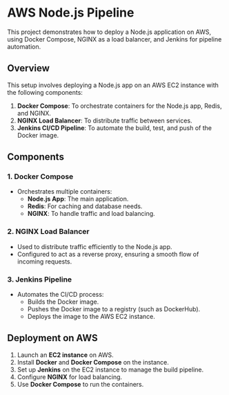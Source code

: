 # AWS Node.js Pipeline

This project demonstrates how to deploy a Node.js application on AWS, using Docker Compose, NGINX as a load balancer, and Jenkins for pipeline automation.

## Overview

This setup involves deploying a Node.js app on an AWS EC2 instance with the following components:

1. **Docker Compose**: To orchestrate containers for the Node.js app, Redis, and NGINX.
2. **NGINX Load Balancer**: To distribute traffic between services.
3. **Jenkins CI/CD Pipeline**: To automate the build, test, and push of the Docker image.

## Components

### 1. Docker Compose
- Orchestrates multiple containers:
  - **Node.js App**: The main application.
  - **Redis**: For caching and database needs.
  - **NGINX**: To handle traffic and load balancing.

### 2. NGINX Load Balancer
- Used to distribute traffic efficiently to the Node.js app.
- Configured to act as a reverse proxy, ensuring a smooth flow of incoming requests.

### 3. Jenkins Pipeline
- Automates the CI/CD process:
  - Builds the Docker image.
  - Pushes the Docker image to a registry (such as DockerHub).
  - Deploys the image to the AWS EC2 instance.

## Deployment on AWS

1. Launch an **EC2 instance** on AWS.
2. Install **Docker** and **Docker Compose** on the instance.
3. Set up **Jenkins** on the EC2 instance to manage the build pipeline.
4. Configure **NGINX** for load balancing.
5. Use **Docker Compose** to run the containers.
